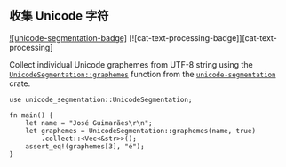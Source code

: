 ## 收集 Unicode 字符

[![unicode-segmentation-badge]][`unicode-segmentation`] [![cat-text-processing-badge]][cat-text-processing]

Collect individual Unicode graphemes from UTF-8 string using the 
[`UnicodeSegmentation::graphemes`] function from the [`unicode-segmentation`] crate.

```rust,edition2018
use unicode_segmentation::UnicodeSegmentation;

fn main() {
    let name = "José Guimarães\r\n";
    let graphemes = UnicodeSegmentation::graphemes(name, true)
    	.collect::<Vec<&str>>();
	assert_eq!(graphemes[3], "é");
}
```

[`UnicodeSegmentation::graphemes`]: https://docs.rs/unicode-segmentation/*/unicode_segmentation/trait.UnicodeSegmentation.html#tymethod.graphemes
[`unicode-segmentation`]: https://docs.rs/unicode-segmentation/1.2.1/unicode_segmentation/
